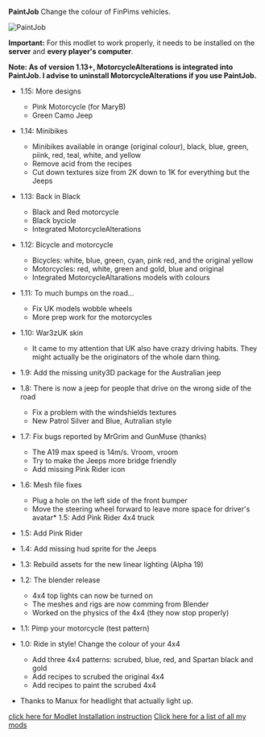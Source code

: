 **PaintJob** Change the colour of FinPims vehicles.

![PaintJob](https://raw.githubusercontent.com/Laotseu/7dtdMods/PaintJob_v1.14/PaintJob/PaintJob.png)

**Important:** For this modlet to work properly, it needs to be installed on the **server** and **every player's computer**.

**Note: As of version 1.13+, MotorcycleAlterations is integrated into PaintJob. I advise to uninstall MotorcycleAlterations if you use PaintJob.**

* 1.15: More designs
	- Pink Motorcycle (for MaryB)
	- Green Camo Jeep
* 1.14: Minibikes
	- Minibikes available in orange (original colour), black, blue, green, piink, red, teal, white, and yellow
	- Remove acid from the recipes
	- Cut down textures size from 2K down to 1K for everything but the Jeeps
* 1.13: Back in Black
	- Black and Red motorcycle
	- Black bycicle	
	- Integrated MotorcycleAlterations
* 1.12: Bicycle and motorcycle
	- Bicycles: white, blue, green, cyan, pink red, and the original yellow
	- Motorcycles: red, white, green and gold, blue and original
	- Integrated MotorcycleAltarations models with colours
* 1.11: To much bumps on the road...
	- Fix UK models wobble wheels
	- More prep work for the motorcycles
* 1.10: War3zUK skin
	- It came to my attention that UK also have crazy driving habits. They might actually be the originators of 
	  the whole darn thing.
* 1.9: Add the missing unity3D package for the Australian jeep
* 1.8: There is now a jeep for people that drive on the wrong side of the road
	- Fix a problem with the windshields textures
	- New Patrol Silver and Blue, Autralian style
* 1.7: Fix bugs reported by MrGrim and GunMuse (thanks)
	- The A19 max speed is 14m/s. Vroom, vroom 
	- Try to make the Jeeps more bridge friendly
	- Add missing Pink Rider icon
* 1.6: Mesh file fixes
	- Plug a hole on the left side of the front bumper
	- Move the steering wheel forward to leave more space for driver's avatar* 1.5: Add Pink Rider 4x4 truck
* 1.5: Add Pink Rider
* 1.4: Add missing hud sprite for the Jeeps
* 1.3: Rebuild assets for the new linear lighting (Alpha 19)
* 1.2: The blender release 
	- 4x4 top lights can now be turned on
	- The meshes and rigs are now comming from Blender
	- Worked on the physics of the 4x4 (they now stop properly)
* 1.1: Pimp your motorcycle (test pattern)
* 1.0: Ride in style! Change the colour of your 4x4
	- Add three 4x4 patterns: scrubed, blue, red, and Spartan black and gold
	- Add recipes to scrubed the original 4x4
	- Add recipes to paint the scrubed 4x4	

* Thanks to Manux for headlight that actually light up.

[click here for Modlet Installation instruction](https://github.com/Laotseu/7dtdMods/blob/master/Modlet%20Installation.md)
[Click here for a list of all my mods](https://github.com/Laotseu/7dtdMods/blob/master/README.md)
